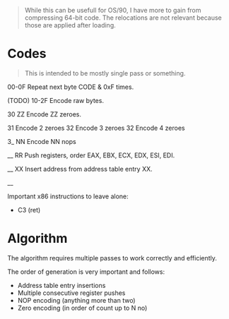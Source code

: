 > While this can be usefull for OS/90, I have more to gain from compressing 64-bit code. The relocations are not relevant because those are applied after loading.

# Codes

> This is intended to be mostly single pass or something.

00-0F   Repeat next byte CODE & 0xF times.

(TODO)
10-2F   Encode raw bytes.

30 ZZ   Encode ZZ zeroes.

31      Encode 2 zeroes
32      Encode 3 zeroes
32      Encode 4 zeroes

3_ NN   Encode NN nops

__ RR   Push registers, order EAX, EBX, ECX, EDX, ESI, EDI.

__ XX   Insert address from address table entry XX.

__


Important x86 instructions to leave alone:
- C3 (ret)

# Algorithm

The algorithm requires multiple passes to work correctly and efficiently.

The order of generation is very important and follows:
- Address table entry insertions
- Multiple consecutive register pushes
- NOP encoding (anything more than two)
- Zero encoding (in order of count up to N no)
